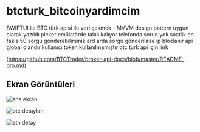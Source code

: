 # btcturk_bitcoinyardimcim
SWIFTUI ile BTC türk apisi ile veri çekmek - MVVM design pattern uygun olarak yazıldı
picker emülatörde takılı kalıyor telefonda sorun yok 
saatlik en fazla 50 sorgu gönderebilirsiniz ard arda sorgu gönderilirse ip bloclanır
api global olandır kullanıcı token kullanılmamıştır btc turk api için link

 (https://github.com/BTCTrader/broker-api-docs/blob/master/README-pro.md)
  
## Ekran Görüntüleri

![ana ekran](https://github.com/ismailmartini/btcturk_bitcoinyardimcim/blob/master/anaekran.png)
 
![btc detayları](https://github.com/ismailmartini/btcturk_bitcoinyardimcim/blob/master/btcdetay.png)

![eth detay](https://github.com/ismailmartini/btcturk_bitcoinyardimcim/blob/master/ethdetay.png)
